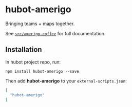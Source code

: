 # hubot-amerigo

Bringing teams + maps together.

See [`src/amerigo.coffee`](src/amerigo.coffee) for full documentation.

## Installation

In hubot project repo, run:

`npm install hubot-amerigo --save`

Then add **hubot-amerigo** to your `external-scripts.json`:

```json
[
  "hubot-amerigo"
]
```
